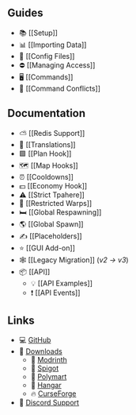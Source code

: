 ## Guides
* 📚 [[Setup]]
* 📊 [[Importing Data]]
* 📄 [[Config Files]]
* ⛔ [[Managing Access]]
* 🖥️ [[Commands]]
* 📜 [[Command Conflicts]]

## Documentation
* ⛅ [[Redis Support]]
* 📝 [[Translations]]
* 🟩 [[Plan Hook]]
* 🗺️ [[Map Hooks]]
* ⏰ [[Cooldowns]]
* 💵 [[Economy Hook]]
* ⚠️ [[Strict Tpahere]]
* 🚫 [[Restricted Warps]]
* 🛏️ [[Global Respawning]]
* 🌎 [[Global Spawn]]
* ✍️ [[Placeholders]]
* ⭐ [[GUI Add-on]]
* 🕸️ [[Legacy Migration]] (*v2 → v3*)
* 📦 [[API]]
  * 💡 [[API Examples]]
  * ❗ [[API Events]]

## Links
* 💻 [GitHub](https://github.com/WiIIiam278/HuskHomes2)
* 📂 [Downloads](https://william278.net/project/huskhomes/)
  * 🔧 [Modrinth](https://modrinth.com/plugin/huskhomes)
  * 🚰 [Spigot](https://www.spigotmc.org/resources/huskhomes.83767/)
  * 🛒 [Polymart](https://polymart.org/resource/huskhomes.284/)
  * 🛫 [Hangar](https://hangar.papermc.io/William278/HuskHomes)
  * 🔥 [CurseForge](https://www.curseforge.com/minecraft/mc-mods/huskhomes/)
* 💬 [Discord Support](https://discord.gg/tVYhJfyDWG)